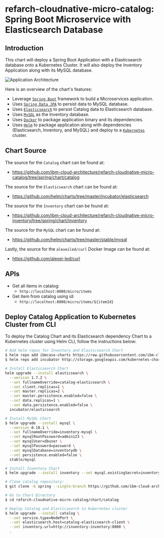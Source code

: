 # refarch-cloudnative-micro-catalog: Spring Boot Microservice with Elasticsearch Database

## Introduction
This chart will deploy a Spring Boot Application with a Elasticsearch database onto a Kubernetes Cluster. It will also deploy the Inventory Application along with its MySQL database.

![Application Architecture](https://raw.githubusercontent.com/ibm-cloud-architecture/refarch-cloudnative-micro-catalog/spring/static/catalog.png?raw=true)

Here is an overview of the chart's features:
- Leverage [`Spring Boot`](https://projects.spring.io/spring-boot/) framework to build a Microservices application.
- Uses [`Spring Data JPA`](https://www.elastic.co/products/elasticsearch) to persist data to MySQL database.
- Uses [`Elasticsearch`](https://www.elastic.co/products/elasticsearch) to persist Catalog data to Elasticsearch database.
- Uses [`MySQL`](https://www.mysql.com/) as the Inventory database.
- Uses [`Docker`](https://docs.docker.com/) to package application binary and its dependencies.
- Uses [`Helm`](https://helm.sh/) to package application along with dependencies (Elasticsearch, Inventory, and MySQL) and deploy to a [`Kubernetes`](https://kubernetes.io/) cluster.

## Chart Source
The source for the `Catalog` chart can be found at:
* https://github.com/ibm-cloud-architecture/refarch-cloudnative-micro-catalog/tree/spring/chart/catalog

The source for the `Elasticsearch` chart can be found at:
* https://github.com/helm/charts/tree/master/incubator/elasticsearch

The source for the `Inventory` chart can be found at:
* https://github.com/ibm-cloud-architecture/refarch-cloudnative-micro-inventory/tree/spring/chart/inventory

The source for the `MySQL` chart can be found at:
* https://github.com/helm/charts/tree/master/stable/mysql

Lastly, the source for the `alexeiled/curl` Docker Image can be found at:
* https://github.com/alexei-led/curl

## APIs
* Get all items in catalog:
    + `http://localhost:8080/micro/items`
* Get item from catalog using id:
    + `http://localhost:8080/micro/items/${itemId}`

## Deploy Catalog Application to Kubernetes Cluster from CLI
To deploy the Catalog Chart and its Elasticsearch dependency Chart to a Kubernetes cluster using Helm CLI, follow the instructions below:
```bash
# Add helm repos for Inventory and Elasticsearch Chart
$ helm repo add ibmcase-charts https://raw.githubusercontent.com/ibm-cloud-architecture/refarch-cloudnative-kubernetes/spring/docs/charts
$ helm repo add incubator http://storage.googleapis.com/kubernetes-charts-incubator

# Install Elasticsearch Chart
helm upgrade --install elasticsearch \
  --version 1.7.2 \
  --set fullnameOverride=catalog-elasticsearch \
  --set client.replicas=1 \
  --set master.replicas=2 \
  --set master.persistence.enabled=false \
  --set data.replicas=1 \
  --set data.persistence.enabled=false \
  incubator/elasticsearch

# Install MySQL Chart
$ helm upgrade --install mysql \
  --version 0.10.1 \
  --set fullnameOverride=inventory-mysql \
  --set mysqlRootPassword=admin123 \
  --set mysqlUser=dbuser \
  --set mysqlPassword=password \
  --set mysqlDatabase=inventorydb \
  --set persistence.enabled=false \
  stable/mysql

# Install Inventory Chart
$ helm upgrade --install inventory --set mysql.existingSecret=inventory-mysql ibmcase-charts/inventory

# Clone catalog repository:
$ git clone -b spring --single-branch https://github.com/ibm-cloud-architecture/refarch-cloudnative-micro-catalog.git

# Go to Chart Directory
$ cd refarch-cloudnative-micro-catalog/chart/catalog

# Deploy Catalog and Elasticsearch to Kubernetes cluster
$ helm upgrade --install catalog \
  --set service.type=NodePort \
  --set elasticsearch.host=catalog-elasticsearch-client \
  --set inventory.url=http://inventory-inventory:8080 \
  .
```
